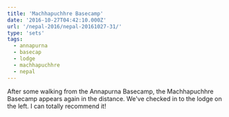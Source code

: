```yaml
---
title: 'Machhapuchhre Basecamp'
date: '2016-10-27T04:42:10.000Z'
url: '/nepal-2016/nepal-20161027-31/'
type: 'sets'
tags:
  - annapurna
  - basecap
  - lodge
  - machhapuchhre
  - nepal
---
```


After some walking from the Annapurna Basecamp, the Machhapuchhre Basecamp appears again in the
distance. We've checked in to the lodge on the left. I can totally recommend it!
